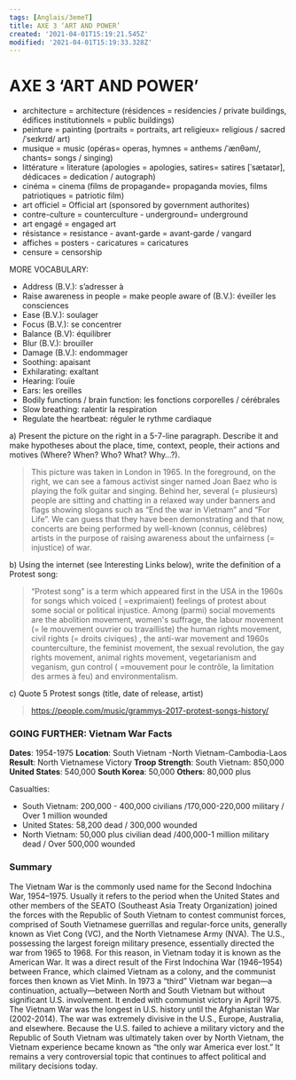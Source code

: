 ```yaml
---
tags: [Anglais/3emeT]
title: AXE 3 ‘ART AND POWER’
created: '2021-04-01T15:19:21.545Z'
modified: '2021-04-01T15:19:33.328Z'
---
```


# AXE 3    ‘ART AND POWER’
- architecture = architecture (résidences = residencies / private buildings, édifices institutionnels = public buildings)
- peinture = painting 	(portraits = portraits, art religieux= religious / sacred /ˈseɪkrɪd/ art) 
- musique = music 	(opéras= operas, hymnes = anthems /ˈænθəm/, chants= songs / singing) 
- littérature = literature (apologies = apologies, satires= satires [ˈsætaɪər], dédicaces = dedication / autograph)   
- cinéma = cinema (films de propagande= propaganda movies, films patriotiques = patriotic film)  
- art officiel = Official art (sponsored by government authorites)
- contre-culture = counterculture			 - underground= underground
- art engagé = engaged art
- résistance = resistance				 - avant-garde = avant-garde / vangard
- affiches = posters						 - caricatures = caricatures
- censure = censorship

MORE VOCABULARY: 
- Address (B.V.): s’adresser à 
- Raise awareness in people = make people aware of (B.V.): éveiller les consciences
- Ease (B.V.): soulager
- Focus (B.V.): se concentrer
- Balance (B.V): équilibrer
- Blur (B.V.): brouiller
- Damage (B.V.): endommager
- Soothing: apaisant
- Exhilarating: exaltant
- Hearing: l’ouïe
- Ears: les oreilles
- Bodily functions / brain function: les fonctions corporelles / cérébrales
- Slow breathing: ralentir la respiration
- Regulate the heartbeat: réguler le rythme cardiaque  

a) Present the picture on the right in a 5-7-line paragraph. Describe it and make hypotheses about the place, time, context, people, their actions and motives (Where? When? Who? What? Why…?).

> This picture was taken in London in 1965. 
In the foreground, on the right, we can see a famous activist singer named Joan Baez who is playing the folk guitar and singing. Behind her, several (= plusieurs) people are sitting and chatting in a relaxed way under banners and flags showing slogans such as “End the war in Vietnam” and “For Life”. We can guess that they have been demonstrating and that now, concerts are being performed by well-known (connus, célèbres) artists in the purpose of raising awareness about the unfairness (= injustice) of war.

b) Using the internet (see Interesting Links below), write the definition of a Protest song:

> “Protest song” is a term which appeared first in the USA in the 1960s for songs which voiced ( =exprimaient) feelings of protest about some social or political injustice. 
Among (parmi) social movements are the abolition movement, women's suffrage, the labour movement (= le mouvement ouvrier ou travailliste)  the human rights movement, civil rights (= droits civiques) , the anti-war movement and 1960s counterculture, the feminist movement, the sexual revolution, the gay rights movement, animal rights movement, vegetarianism and veganism, gun control ( =mouvement pour le contrôle, la limitation des armes à feu) and environmentalism.

c) Quote 5 Protest songs (title, date of release, artist)

> https://people.com/music/grammys-2017-protest-songs-history/


### GOING FURTHER: Vietnam War Facts

**Dates**: 1954-1975
**Location**: South Vietnam -North Vietnam-Cambodia-Laos
**Result**: North Vietnamese Victory
**Troop Strength**: South Vietnam: 850,000
**United States**: 540,000
**South Korea**: 50,000
**Others**: 80,000 plus

Casualties: 
- South Vietnam: 200,000 - 400,000 civilians /170,000-220,000 military / Over 1 million wounded
- United States: 58,200 dead / 300,000 wounded
- North Vietnam: 50,000 plus civilian dead /400,000-1 million military dead / Over 500,000 wounded

### Summary
The Vietnam War is the commonly used name for the Second Indochina War, 1954–1975. Usually it refers to the period when the United States and other members of the SEATO (Southeast Asia Treaty Organization) joined the forces with the Republic of South Vietnam to contest communist forces, comprised of South Vietnamese guerrillas and regular-force units, generally known as Viet Cong (VC), and the North Vietnamese Army (NVA). The U.S., possessing the largest foreign military presence, essentially directed the war from 1965 to 1968. For this reason, in Vietnam today it is known as the American War. It was a direct result of the First Indochina War (1946–1954) between France, which claimed Vietnam as a colony, and the communist forces then known as Viet Minh. In 1973 a “third” Vietnam war began—a continuation, actually—between North and South Vietnam but without significant U.S. involvement. It ended with communist victory in April 1975.
The Vietnam War was the longest in U.S. history until the Afghanistan War (2002-2014). The war was extremely divisive in the U.S., Europe, Australia, and elsewhere. Because the U.S. failed to achieve a military victory and the Republic of South Vietnam was ultimately taken over by North Vietnam, the Vietnam experience became known as “the only war America ever lost.” It remains a very controversial topic that continues to affect political and military decisions today.


